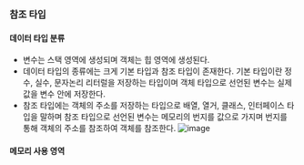 ### 참조 타입
#### 데이터 타입 분류
- 변수는 스택 영역에 생성되며 객체는 힙 영역에 생성된다.
- 데이터 타입의 종류에는 크게 기본 타입과 참조 타입이 존재한다. 기본 타입이란 정수, 실수, 문자논리 리터럴을 저장하는 타입이며 객체 타입으로 선언된 변수는 실제 값을 변수 안에 저장한다.
- 참조 타입에는 객체의 주소를 저장하는 타입으로 배열, 열거, 클래스, 인터페이스 타입을 말하며 참조 타입으로 선언된 변수는 메모리의 번지를 값으로 가지며 번지를 통해 객체의 주소를 참조하여 객체를 참조한다.
![image](https://user-images.githubusercontent.com/43610417/210236735-fbfe284c-2826-493f-85f9-5f3717cc2a96.png)
#### 메모리 사용 영역
